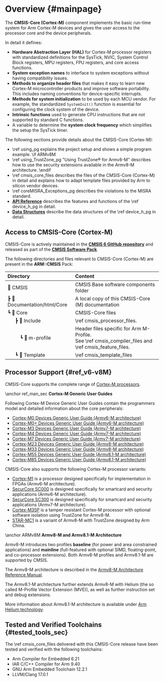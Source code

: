 # Overview {#mainpage}

The **CMSIS-Core (Cortex-M)** component implements the basic run-time system for Arm Cortex-M devices and gives the user access to the processor core and the device peripherals.

In detail it defines:

 - **Hardware Abstraction Layer (HAL)** for Cortex-M processor registers with standardized  definitions for the SysTick, NVIC, System Control Block registers, MPU registers, FPU registers, and core access functions.
 - **System exception names** to interface to system exceptions without having compatibility issues.
 - **Methods to organize header files** that makes it easy to learn new Cortex-M microcontroller products and improve software portability. This includes naming conventions for device-specific interrupts.
 - **Methods for system initialization** to be used by each MCU vendor. For example, the standardized `SystemInit()` function is essential for configuring the clock system of the device.
 - **Intrinsic functions** used to generate CPU instructions that are not supported by standard C functions.
 - A variable to determine the **system clock frequency** which simplifies the setup the SysTick timer.


The following sections provide details about the CMSIS-Core (Cortex-M):

 - \ref using_pg explains the project setup and shows a simple program example.
\if ARMv8M
 - \ref using_TrustZone_pg "Using TrustZone&reg; for Armv8-M" describes how to use the security extensions available in the Armv8-M architecture.
\endif
 - \ref cmsis_core_files describes the files of the CMSIS-Core (Cortex-M) in detail and explains how to adapt template files provided by Arm to silicon vendor devices.
 - \ref coreMISRA_Exceptions_pg describes the violations to the MISRA standard.
 - [**API Reference**](modules.html) describes the features and functions of the \ref device_h_pg in detail.
 - [**Data Structures**](annotated.html) describe the data structures of the \ref device_h_pg in detail.

## Access to CMSIS-Core (Cortex-M)

CMSIS-Core is actively maintained in the [**CMSIS 6 GitHub repository**](https://github.com/ARM-software/CMSIS_6) and released as part of the [**CMSIS Software Pack**](../General/cmsis_pack.html).

The following directories and files relevant to CMSIS-Core (Cortex-M) are present in the **ARM::CMSIS** Pack:

Directory                         | Content
:---------------------------------|:------------------------------------------------------------------------
📂 CMSIS                          | CMSIS Base software components folder
 ┣ 📂 Documentation/html/Core     | A local copy of this CMSIS-Core (M) documentation
 ┗ 📂 Core                        | CMSIS-Core files
 &emsp;&nbsp; ┣ 📂 Include        | \ref cmsis_processor_files.
 &emsp;&emsp;&nbsp; ┗ 📂 m-profile| Header files specific for Arm M-Profile.<br/> See \ref cmsis_compiler_files and \ref cmsis_feature_files.
 &emsp;&nbsp; ┗ 📂 Template       | \ref cmsis_template_files

## Processor Support {#ref_v6-v8M}

CMSIS-Core supports the complete range of [Cortex-M processors](https://www.arm.com/products/silicon-ip-cpu?families=cortex-m&showall=true).

\anchor ref_man_sec
**Cortex-M Generic User Guides**

Following Cortex-M Device Generic User Guides contain the programmers model and detailed information about the core peripherals:

 - [Cortex-M0 Devices Generic User Guide (Armv6-M architecture)](https://developer.arm.com/documentation/dui0497/latest/)
 - [Cortex-M0+ Devices Generic User Guide (Armv6-M architecture)](https://developer.arm.com/documentation/dui0662/latest/)
 - [Cortex-M3 Devices Generic User Guide (Armv7-M architecture)](https://developer.arm.com/documentation/dui0552/latest/)
 - [Cortex-M4 Devices Generic User Guide (Armv7-M architecture)](https://developer.arm.com/documentation/dui0553/latest/)
 - [Cortex-M7 Devices Generic User Guide (Armv7-M architecture)](https://developer.arm.com/documentation/dui0646/latest/)
 - [Cortex-M23 Devices Generic User Guide (Armv8-M architecture)](https://developer.arm.com/documentation/dui1095/latest/)
 - [Cortex-M33 Devices Generic User Guide (Armv8-M architecture)](https://developer.arm.com/documentation/100235/latest/)
 - [Cortex-M55 Devices Generic User Guide (Armv8.1-M architecture)](https://developer.arm.com/documentation/101273/latest/)
 - [Cortex-M85 Devices Generic User Guide (Armv8.1-M architecture)](https://developer.arm.com/documentation/101928/latest/)

CMSIS-Core also supports the following Cortex-M processor variants:

 - [Cortex-M1](https://developer.arm.com/Processors/Cortex-M1) is a processor designed specifically for implementation in FPGAs (Armv6-M architecture).
 - [SecurCore SC000](https://developer.arm.com/Processors/SecurCore%20SC000) is designed specifically for smartcard and security applications (Armv6-M architecture).
 - [SecurCore SC300](https://developer.arm.com/Processors/SecurCore%20SC300) is designed specifically for smartcard and security applications (Armv7-M architecture).
 - [Cortex-M35P](https://developer.arm.com/Processors/Cortex-M35P) is a tamper resistant Cortex-M processor with optional software isolation using TrustZone for Armv8-M.
 - [STAR-MC1](https://www.armchina.com/mountain?infoId=160) is a variant of Armv8-M with TrustZone designed by Arm China.

\anchor ARMv8M
**Armv8-M and Armv8.1-M Architecture**

Armv8-M introduces two profiles **baseline** (for power and area constrained applications) and **mainline** (full-featured with optional SIMD, floating-point, and co-processor extensions). Both Armv8-M profiles and Armv8.1-M are supported by CMSIS.

The Armv8-M architecture is described in the [Armv8-M Architecture Reference Manual](https://developer.arm.com/documentation/ddi0553/latest/).

The Armv8.1-M architecture further extends Armv8-M with Helium (the so called M-Profile Vector Extension (MVE)), as well as further instruction set and debug extensions.

More information about Armv8.1-M architecture is available under [Arm Helium technology](https://developer.arm.com/Architectures/Helium).

##  Tested and Verified Toolchains {#tested_tools_sec}

The \ref cmsis_core_files delivered with this CMSIS-Core release have been tested and verified with the following toolchains:

 - Arm Compiler for Embedded 6.21
 - IAR C/C++ Compiler for Arm 9.40
 - GNU Arm Embedded Toolchain 12.2.1
 - LLVM/Clang 17.0.1
